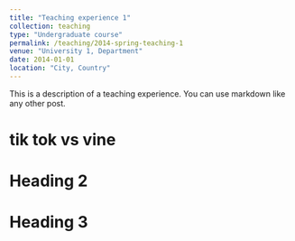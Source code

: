 ```yaml
---
title: "Teaching experience 1"
collection: teaching
type: "Undergraduate course"
permalink: /teaching/2014-spring-teaching-1
venue: "University 1, Department"
date: 2014-01-01
location: "City, Country"
---
```


This is a description of a teaching experience. You can use markdown like any other post.

tik tok vs vine
======
<script type="text/javascript" src="https://ssl.gstatic.com/trends_nrtr/1982_RC01/embed_loader.js"></script> <script type="text/javascript"> trends.embed.renderExploreWidget("TIMESERIES", {"comparisonItem":[{"keyword":"tik tok","geo":"US","time":"today 12-m"},{"keyword":"vine","geo":"US","time":"today 12-m"}],"category":0,"property":""}, {"exploreQuery":"geo=US&q=tik%20tok,vine&date=today 12-m,today 12-m","guestPath":"https://trends.google.com:443/trends/embed/"}); </script> 

Heading 2
======

Heading 3
======
